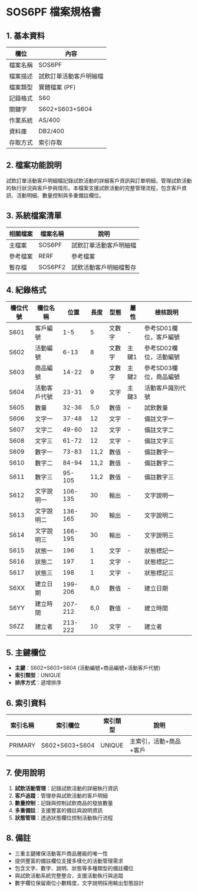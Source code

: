# SOS6PF 檔案規格書

## 1. 基本資料

| 欄位 | 內容 |
|------|------|
| 檔案名稱 | SOS6PF |
| 檔案描述 | 試飲訂單活動客戶明細檔 |
| 檔案類型 | 實體檔案 (PF) |
| 記錄格式 | S60 |
| 關鍵字 | S602+S603+S604 |
| 作業系統 | AS/400 |
| 資料庫 | DB2/400 |
| 存取方式 | 索引存取 |

## 2. 檔案功能說明

試飲訂單活動客戶明細檔記錄試飲活動的詳細客戶資訊與訂單明細，管理試飲活動的執行狀況與客戶參與情形。本檔案支援試飲活動的完整管理流程，包含客戶資訊、活動明細、數量控制與多重備註欄位。

## 3. 系統檔案清單

| 相關檔案 | 檔案名稱 | 說明 |
|----------|----------|------|
| 主檔案 | SOS6PF | 試飲訂單活動客戶明細檔 |
| 參考檔案 | RERF | 參考檔案 |
| 暫存檔 | SOS6PF2 | 試飲活動客戶明細檔暫存 |

## 4. 紀錄格式

| 欄位代號 | 欄位名稱 | 位置 | 長度 | 型態 | 屬性 | 檢核說明 |
|----------|----------|------|------|------|------|----------|
| S601 | 客戶編號 | 1-5 | 5 | 文數字 | - | 參考SD01欄位，客戶編號 |
| S602 | 活動編號 | 6-13 | 8 | 文數字 | 主鍵1 | 參考SD02欄位，活動編號 |
| S603 | 商品編號 | 14-22 | 9 | 文數字 | 主鍵2 | 參考SD03欄位，商品編號 |
| S604 | 活動客戶代號 | 23-31 | 9 | 文字 | 主鍵3 | 活動客戶識別代號 |
| S605 | 數量 | 32-36 | 5,0 | 數值 | - | 試飲數量 |
| S606 | 文字一 | 37-48 | 12 | 文字 | - | 備註文字一 |
| S607 | 文字二 | 49-60 | 12 | 文字 | - | 備註文字二 |
| S608 | 文字三 | 61-72 | 12 | 文字 | - | 備註文字三 |
| S609 | 數字一 | 73-83 | 11,2 | 數值 | - | 備註數字一 |
| S610 | 數字二 | 84-94 | 11,2 | 數值 | - | 備註數字二 |
| S611 | 數字三 | 95-105 | 11,2 | 數值 | - | 備註數字三 |
| S612 | 文字說明一 | 106-135 | 30 | 輸出 | - | 文字說明一 |
| S613 | 文字說明二 | 136-165 | 30 | 輸出 | - | 文字說明二 |
| S614 | 文字說明三 | 166-195 | 30 | 輸出 | - | 文字說明三 |
| S615 | 狀態一 | 196 | 1 | 文字 | - | 狀態標記一 |
| S616 | 狀態二 | 197 | 1 | 文字 | - | 狀態標記二 |
| S617 | 狀態三 | 198 | 1 | 文字 | - | 狀態標記三 |
| S6XX | 建立日期 | 199-206 | 8,0 | 數值 | - | 建立日期 |
| S6YY | 建立時間 | 207-212 | 6,0 | 數值 | - | 建立時間 |
| S6ZZ | 建立者 | 213-222 | 10 | 文字 | - | 建立者 |

## 5. 主鍵欄位

- **主鍵**：S602+S603+S604 (活動編號+商品編號+活動客戶代號)
- **索引類型**：UNIQUE
- **排序方式**：遞增排序

## 6. 索引資料

| 索引名稱 | 索引欄位 | 索引類型 | 說明 |
|----------|----------|----------|------|
| PRIMARY | S602+S603+S604 | UNIQUE | 主索引，活動+商品+客戶 |

## 7. 使用說明

1. **試飲活動管理**：記錄試飲活動的詳細執行資訊
2. **客戶追蹤**：管理參與試飲活動的客戶明細
3. **數量控制**：記錄與控制試飲商品的發放數量
4. **多重備註**：支援豐富的備註與說明資訊
5. **狀態管理**：透過狀態欄位控制活動執行流程

## 8. 備註

- 三重主鍵確保活動客戶商品層級的唯一性
- 提供豐富的備註欄位支援多樣化的活動管理需求
- 包含文字、數字、說明、狀態等多種類型的備註欄位
- 與試飲活動系統完整整合，支援活動執行與追蹤
- 數字欄位保留兩位小數精度，文字說明採用輸出型態設計 
